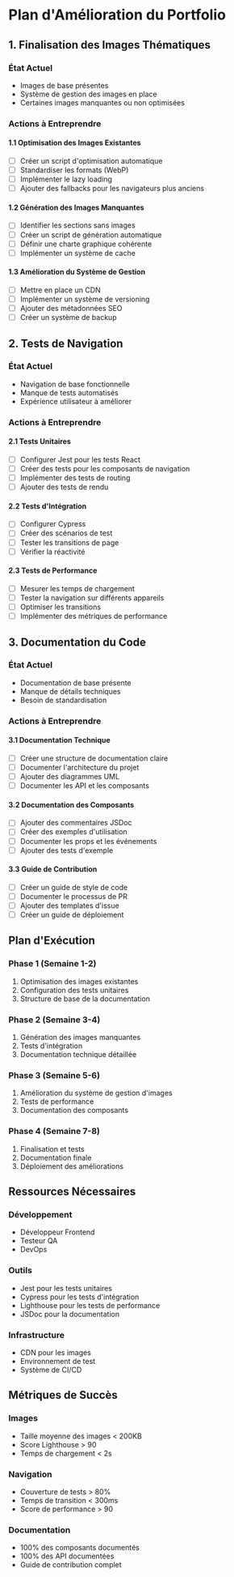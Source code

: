 # Plan d'Amélioration du Portfolio

## 1. Finalisation des Images Thématiques

### État Actuel

- Images de base présentes
- Système de gestion des images en place
- Certaines images manquantes ou non optimisées

### Actions à Entreprendre

#### 1.1 Optimisation des Images Existantes

- [ ] Créer un script d'optimisation automatique
- [ ] Standardiser les formats (WebP)
- [ ] Implémenter le lazy loading
- [ ] Ajouter des fallbacks pour les navigateurs plus anciens

#### 1.2 Génération des Images Manquantes

- [ ] Identifier les sections sans images
- [ ] Créer un script de génération automatique
- [ ] Définir une charte graphique cohérente
- [ ] Implémenter un système de cache

#### 1.3 Amélioration du Système de Gestion

- [ ] Mettre en place un CDN
- [ ] Implémenter un système de versioning
- [ ] Ajouter des métadonnées SEO
- [ ] Créer un système de backup

## 2. Tests de Navigation

### État Actuel

- Navigation de base fonctionnelle
- Manque de tests automatisés
- Expérience utilisateur à améliorer

### Actions à Entreprendre

#### 2.1 Tests Unitaires

- [ ] Configurer Jest pour les tests React
- [ ] Créer des tests pour les composants de navigation
- [ ] Implémenter des tests de routing
- [ ] Ajouter des tests de rendu

#### 2.2 Tests d'Intégration

- [ ] Configurer Cypress
- [ ] Créer des scénarios de test
- [ ] Tester les transitions de page
- [ ] Vérifier la réactivité

#### 2.3 Tests de Performance

- [ ] Mesurer les temps de chargement
- [ ] Tester la navigation sur différents appareils
- [ ] Optimiser les transitions
- [ ] Implémenter des métriques de performance

## 3. Documentation du Code

### État Actuel

- Documentation de base présente
- Manque de détails techniques
- Besoin de standardisation

### Actions à Entreprendre

#### 3.1 Documentation Technique

- [ ] Créer une structure de documentation claire
- [ ] Documenter l'architecture du projet
- [ ] Ajouter des diagrammes UML
- [ ] Documenter les API et les composants

#### 3.2 Documentation des Composants

- [ ] Ajouter des commentaires JSDoc
- [ ] Créer des exemples d'utilisation
- [ ] Documenter les props et les événements
- [ ] Ajouter des tests d'exemple

#### 3.3 Guide de Contribution

- [ ] Créer un guide de style de code
- [ ] Documenter le processus de PR
- [ ] Ajouter des templates d'issue
- [ ] Créer un guide de déploiement

## Plan d'Exécution

### Phase 1 (Semaine 1-2)

1. Optimisation des images existantes
2. Configuration des tests unitaires
3. Structure de base de la documentation

### Phase 2 (Semaine 3-4)

1. Génération des images manquantes
2. Tests d'intégration
3. Documentation technique détaillée

### Phase 3 (Semaine 5-6)

1. Amélioration du système de gestion d'images
2. Tests de performance
3. Documentation des composants

### Phase 4 (Semaine 7-8)

1. Finalisation et tests
2. Documentation finale
3. Déploiement des améliorations

## Ressources Nécessaires

### Développement

- Développeur Frontend
- Testeur QA
- DevOps

### Outils

- Jest pour les tests unitaires
- Cypress pour les tests d'intégration
- Lighthouse pour les tests de performance
- JSDoc pour la documentation

### Infrastructure

- CDN pour les images
- Environnement de test
- Système de CI/CD

## Métriques de Succès

### Images

- Taille moyenne des images < 200KB
- Score Lighthouse > 90
- Temps de chargement < 2s

### Navigation

- Couverture de tests > 80%
- Temps de transition < 300ms
- Score de performance > 90

### Documentation

- 100% des composants documentés
- 100% des API documentées
- Guide de contribution complet
